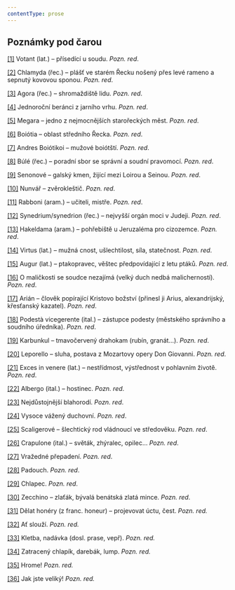 ```yaml
---
contentType: prose
---
```


## Poznámky pod čarou

[\[1\]](./resources/undefined) Votant (lat.) – přísedící u soudu. _Pozn. red_.

[\[2\]](./resources/undefined) Chlamyda (řec.) – plášť ve starém Řecku nošený přes levé rameno a sepnutý kovovou sponou. _Pozn. red_.

[\[3\]](./resources/undefined) Agora (řec.) – shromaždiště lidu. _Pozn. red_.

[\[4\]](./resources/undefined) Jednoroční beránci z jarního vrhu. _Pozn. red_.

[\[5\]](./resources/undefined) Megara – jedno z nejmocnějších starořeckých měst. _Pozn. red_.

[\[6\]](./resources/undefined) Boiótia – oblast středního Řecka. _Pozn. red_.

[\[7\]](./resources/undefined) Andres Boiótikoi – mužové boiótští. _Pozn. red_.

[\[8\]](./resources/undefined) Búlé (řec.) – poradní sbor se správní a soudní pravomocí. _Pozn. red_.

[\[9\]](./resources/undefined) Senonové – galský kmen, žijící mezi Loirou a Seinou. _Pozn. red_.

[\[10\]](./resources/undefined) Nunvář – zvěrokleštič. _Pozn. red_.

[\[11\]](./resources/undefined) Rabboni (aram.) – učiteli, mistře. _Pozn. red_.

[\[12\]](./resources/undefined) Synedrium/synedrion (řec.) – nejvyšší orgán moci v Judeji. _Pozn. red_.

[\[13\]](./resources/undefined) Hakeldama (aram.) – pohřebiště u Jeruzaléma pro cizozemce. _Pozn. red_.

[\[14\]](./resources/undefined) Virtus (lat.) – mužná cnost, ušlechtilost, síla, statečnost. _Pozn. red_.

[\[15\]](./resources/undefined) Augur (lat.) – ptakopravec, věštec předpovídající z letu ptáků. _Pozn. red_.

[\[16\]](./resources/undefined) O maličkosti se soudce nezajímá (velký duch nedbá malicherností). _Pozn. red_.

[\[17\]](./resources/undefined) Arián – člověk popírající Kristovo božství (přinesl ji Arius, alexandrijský, křesťanský kazatel). _Pozn. red_.

[\[18\]](./resources/undefined) Podestà vicegerente (ital.) – zástupce podesty (městského správního a soudního úředníka). _Pozn. red_.

[\[19\]](./resources/undefined) Karbunkul – tmavočervený drahokam (rubín, granát…). _Pozn. red_.

[\[20\]](./resources/undefined) Leporello – sluha, postava z Mozartovy opery Don Giovanni. _Pozn. red_.

[\[21\]](./resources/undefined) Exces in venere (lat.) – nestřídmost, výstřednost v pohlavním životě. _Pozn. red_.

[\[22\]](./resources/undefined) Albergo (ital.) – hostinec. _Pozn. red_.

[\[23\]](./resources/undefined) Nejdůstojnější blahorodí. _Pozn. red_.

[\[24\]](./resources/undefined) Vysoce vážený duchovní. _Pozn. red_.

[\[25\]](./resources/undefined) Scaligerové – šlechtický rod vládnoucí ve středověku. _Pozn. red_.

[\[26\]](./resources/undefined) Crapulone (ital.) – světák, zhýralec, opilec… _Pozn. red_.

[\[27\]](./resources/undefined) Vražedné přepadení. _Pozn. red_.

[\[28\]](./resources/undefined) Padouch. _Pozn. red_.

[\[29\]](./resources/undefined) Chlapec. _Pozn. red_.

[\[30\]](./resources/undefined) Zecchino – zlaťák, bývalá benátská zlatá mince. _Pozn. red_.

[\[31\]](./resources/undefined) Dělat honéry (z franc. honeur) – projevovat úctu, čest. _Pozn. red._

[\[32\]](./resources/undefined) Ať slouží. _Pozn. red._

[\[33\]](./resources/undefined) Kletba, nadávka (dosl. prase, vepř). _Pozn. red._

[\[34\]](./resources/undefined) Zatracený chlapík, darebák, lump. _Pozn. red._

[\[35\]](./resources/undefined) Hrome! _Pozn. red._

[\[36\]](./resources/undefined) Jak jste veliký! _Pozn. red._
